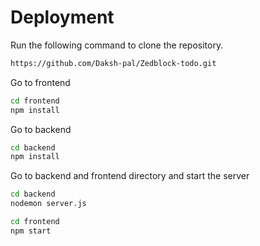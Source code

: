 
# Deployment

Run the following command to clone the repository.
 
 ``` bash
 https://github.com/Daksh-pal/Zedblock-todo.git
 ```

 Go to frontend
 ```bash
cd frontend
npm install
```
Go to backend
```bash
cd backend
npm install
```

Go to backend and frontend directory and start the server
```bash
cd backend
nodemon server.js
```
```bash
cd frontend
npm start
```

